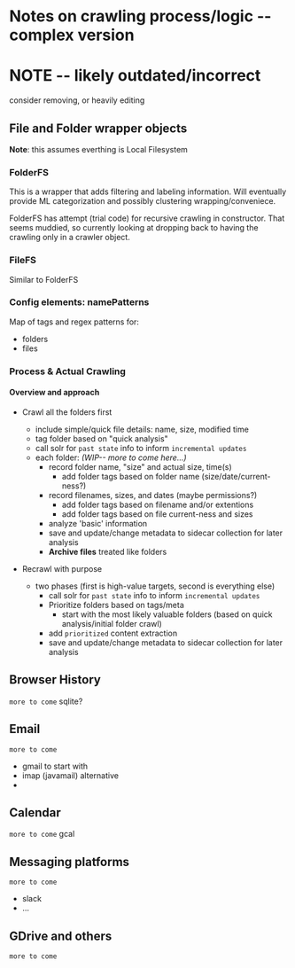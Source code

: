 # Notes on crawling process/logic -- complex version

# NOTE -- likely outdated/incorrect 
consider removing, or heavily editing 

## File and Folder wrapper objects 

**Note**: this assumes everthing is Local Filesystem

### FolderFS
This is a wrapper that adds filtering and labeling information.
Will eventually provide ML categorization and possibly clustering wrapping/conveniece.

FolderFS has attempt (trial code) for recursive crawling in constructor. That seems muddied, so currently looking at dropping back to having the crawling only in a crawler object.


### FileFS
Similar to FolderFS

### Config elements: namePatterns
Map of tags and regex patterns for:
* folders
* files

### Process & Actual Crawling

#### Overview and approach
* Crawl all the folders first
  * include simple/quick file details: name, size, modified time
  * tag folder based on "quick analysis"
  - call solr for `past state` info to inform `incremental updates` 
  - each folder:  _(WIP-- more to come here...)_
    - record folder name, "size" and actual size, time(s)
      - add folder tags based on folder name (size/date/current-ness?) 
    - record filenames, sizes, and dates (maybe permissions?)
      - add folder tags based on filename and/or extentions
      - add folder tags based on file current-ness and sizes
    - analyze 'basic' information
    - save and update/change metadata to sidecar collection for later analysis
    - **Archive files** treated like folders 
    
* Recrawl with purpose
  * two phases (first is high-value targets, second is everything else)
    - call solr for `past state` info to inform `incremental updates` 
    * Prioritize folders based on tags/meta
      * start with the most likely valuable folders (based on quick analysis/initial folder crawl)
    * add `prioritized` content extraction
    - save and update/change metadata to sidecar collection for later analysis


## Browser History
`more to come`
sqlite?

## Email
`more to come`
* gmail to start with
* imap (javamail) alternative
* 
## Calendar
`more to come`
gcal

## Messaging platforms
`more to come`
* slack
* ...

## GDrive and others
`more to come`

